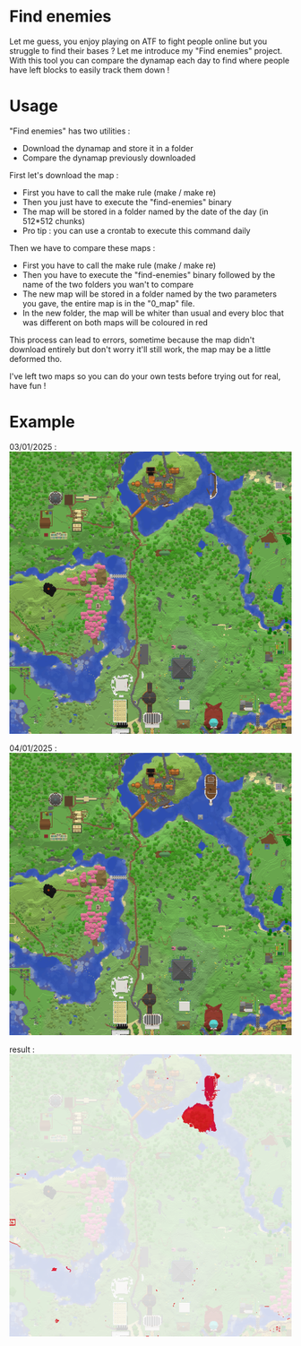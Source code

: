 
# Find enemies

Let me guess, you enjoy playing on ATF to fight people online but you struggle to find their bases ? Let me introduce my "Find enemies" project. With this tool you can compare the dynamap each day to find where people have left blocks to easily track them down !

# Usage

"Find enemies" has two utilities :

- Download the dynamap and store it in a folder
- Compare the dynamap previously downloaded

First let's download the map :

- First you have to call the make rule (make / make re)
- Then you just have to execute the "find-enemies" binary
- The map will be stored in a folder named by the date of the day (in 512*512 chunks)
- Pro tip : you can use a crontab to execute this command daily

Then we have to compare these maps :

- First you have to call the make rule (make / make re)
- Then you have to execute the "find-enemies" binary followed by the name of the two folders you wan't to compare
- The new map will be stored in a folder named by the two parameters you gave, the entire map is in the "0_map" file.
- In the new folder, the map will be whiter than usual and every bloc that was different on both maps will be coloured in red

This process can lead to errors, sometime because the map didn't download entirely but don't worry it'll still work, the map may be a little deformed tho.

I've left two maps so you can do your own tests before trying out for real, 
have fun !

# Example

03/01/2025  :
![alt text](https://github.com/TitouanCastor/find-enemies/blob/main/03%3A01%3A2025/chunk-1_-1.png)

04/01/2025  :
![alt text](https://github.com/TitouanCastor/find-enemies/blob/main/04%3A01%3A2025/chunk-1_-1.png)

result      :
![alt text](https://github.com/TitouanCastor/find-enemies/blob/main/03%3A01%3A2025-04%3A01%3A2025/chunk-1_-1)